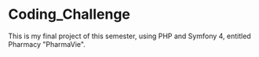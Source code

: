 # Coding_Challenge
This is my final project of this semester, using PHP and Symfony 4, entitled Pharmacy "PharmaVie".
